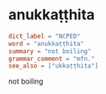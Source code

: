 # anukkaṭṭhita

``` toml
dict_label = "NCPED"
word = "anukkaṭṭhita"
summary = "not boiling"
grammar_comment = "mfn."
see_also = ["ukkaṭṭhita"]
```

not boiling

